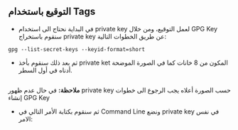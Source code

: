 ## التوقيع باستخدام Tags

- في البداية نحتاج الى استخدام private key لعمل التوقيع، ومن خلال GPG Key سنقوم باستخراج private key عن طريق الخطوات التالية:


```
gpg --list-secret-keys --keyid-format=short
```

- ثم بعد ذلك سنقوم بأخذ private ket المكون من 8 خانات كما في الصورة الموضحة أدناه في أول السطر.


![]()

**ملاحظة:** في حال عدم ظهور private key حسب الصورة أعلاه يجب الرجوع الى خطوات إنشاء GPG Key

- ثم سنقوم بكتابة الأمر التالي في Command Line ونضع private key في نفس الامر:

![]()


